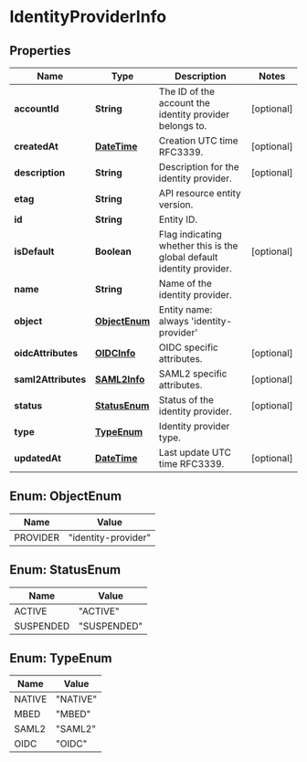 
# IdentityProviderInfo

## Properties
Name | Type | Description | Notes
------------ | ------------- | ------------- | -------------
**accountId** | **String** | The ID of the account the identity provider belongs to. |  [optional]
**createdAt** | [**DateTime**](DateTime.md) | Creation UTC time RFC3339. |  [optional]
**description** | **String** | Description for the identity provider. |  [optional]
**etag** | **String** | API resource entity version. | 
**id** | **String** | Entity ID. | 
**isDefault** | **Boolean** | Flag indicating whether this is the global default identity provider. |  [optional]
**name** | **String** | Name of the identity provider. | 
**object** | [**ObjectEnum**](#ObjectEnum) | Entity name: always &#39;identity-provider&#39; | 
**oidcAttributes** | [**OIDCInfo**](OIDCInfo.md) | OIDC specific attributes. |  [optional]
**saml2Attributes** | [**SAML2Info**](SAML2Info.md) | SAML2 specific attributes. |  [optional]
**status** | [**StatusEnum**](#StatusEnum) | Status of the identity provider. |  [optional]
**type** | [**TypeEnum**](#TypeEnum) | Identity provider type. | 
**updatedAt** | [**DateTime**](DateTime.md) | Last update UTC time RFC3339. |  [optional]


<a name="ObjectEnum"></a>
## Enum: ObjectEnum
Name | Value
---- | -----
PROVIDER | &quot;identity-provider&quot;


<a name="StatusEnum"></a>
## Enum: StatusEnum
Name | Value
---- | -----
ACTIVE | &quot;ACTIVE&quot;
SUSPENDED | &quot;SUSPENDED&quot;


<a name="TypeEnum"></a>
## Enum: TypeEnum
Name | Value
---- | -----
NATIVE | &quot;NATIVE&quot;
MBED | &quot;MBED&quot;
SAML2 | &quot;SAML2&quot;
OIDC | &quot;OIDC&quot;



